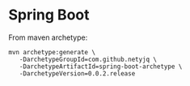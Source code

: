 # Spring Boot

From maven archetype:
```
mvn archetype:generate \
   -DarchetypeGroupId=com.github.netyjq \
   -DarchetypeArtifactId=spring-boot-archetype \
   -DarchetypeVersion=0.0.2.release
```

